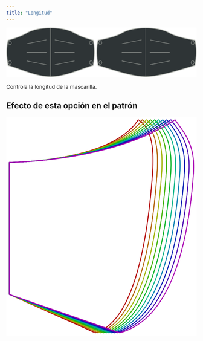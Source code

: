 ```yaml
---
title: "Longitud"
---
```


![Opción de longitud](./length.svg)

Controla la longitud de la mascarilla.

## Efecto de esta opción en el patrón

![Esta imagen muestra el efecto de esta opción superponiendo varias variantes que tienen un valor diferente para esta opción](florence_length_sample.svg "Efecto de esta opción en el patrón")
